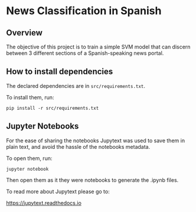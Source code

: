 # News Classification in Spanish

## Overview

The objective of this project is to train a simple SVM model that can discern between 3 different sections of a Spanish-speaking news portal.

## How to install dependencies

The declared dependencies are in `src/requirements.txt`.

To install them, run:

```
pip install -r src/requirements.txt
```

## Jupyter Notebooks

For the ease of sharing the notebooks Jupytext  was used to save them in plain text, and avoid the hassle of the notebooks metadata.

To open them, run:

```
jupyter notebook
```

Then open them as it they were notebooks to generate the .ipynb files.

To read more about Jupytext please go to:

https://jupytext.readthedocs.io
